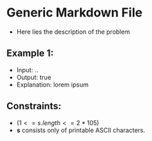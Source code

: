 # Generic Markdown File

- Here lies the description of the problem

## Example 1:

- Input: ..
- Output: true
- Explanation: lorem ipsum

## Constraints:

- $(1 <= s.length <= 2 * 105)$
- **s** consists only of printable ASCII characters.